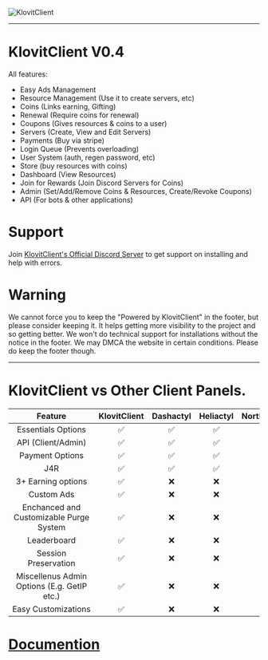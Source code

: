 ![KlovitClient](https://media.discordapp.net/attachments/1160177046559920179/1202584491319889950/Picsart_24-02-01_19-59-07-580-modified_1.png)

<hr>

# KlovitClient V0.4

All features:
- Easy Ads Management
- Resource Management (Use it to create servers, etc)
- Coins (Links earning, Gifting)
- Renewal (Require coins for renewal)
- Coupons (Gives resources & coins to a user)
- Servers (Create, View and Edit Servers)
- Payments (Buy via stripe)
- Login Queue (Prevents overloading)
- User System (auth, regen password, etc)
- Store (buy resources with coins)
- Dashboard (View Resources)
- Join for Rewards (Join Discord Servers for Coins)
- Admin (Set/Add/Remove Coins & Resources, Create/Revoke Coupons)
- API (For bots & other applications)
# Support
Join [KlovitClient's Official Discord Server](https://discord.gg/grrRKuyyyE) to get support on installing and help with errors.
# Warning

We cannot force you to keep the "Powered by KlovitClient" in the footer, but please consider keeping it. It helps getting more visibility to the project and so getting better. We won't do technical support for installations without the notice in the footer. We may DMCA the website in certain conditions.
Please do keep the footer though.

<hr>

# KlovitClient vs Other Client Panels.

| Feature | KlovitClient | Dashactyl | Heliactyl | NorthClient  | HolaClient  |
| :---:   | :---: | :---: | :--: | :--: | :--: |
| Essentials Options |✅|✅|✅|✅|✅|
| API (Client/Admin) |✅|✅|✅|✅|✅|
| Payment Options |✅|✅|✅|✅|✅|
| J4R |✅|✅|✅|✅|✅|
| 3+ Earning options |✅|❌|❌|❌|✅|
| Custom Ads |✅|❌|❌|❌|✅|
| Enchanced and Customizable Purge System |✅|❌|❌|❌|❌|
| Leaderboard |✅|❌|❌|❌|❌|
| Session Preservation |✅|❌|❌|❌|✅|
| Miscellenus Admin Options (E.g. GetIP etc.) |✅|❌|❌|❌|✅|
| Easy Customizations |✅|❌|❌|❌|✅|


# [Documention](https://docs.klovit.tech)
